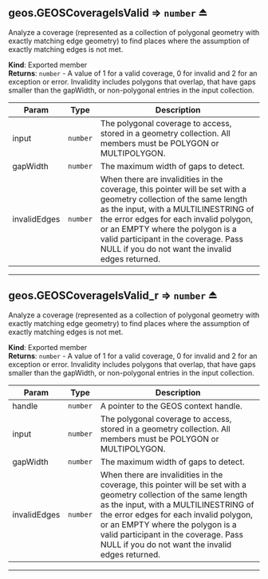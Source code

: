 <a name="exp_module_geos--geos.GEOSCoverageIsValid"></a>

## geos.GEOSCoverageIsValid ⇒ <code>number</code> ⏏
Analyze a coverage (represented as a collection of polygonal geometry
with exactly matching edge geometry) to find places where the
assumption of exactly matching edges is not met.

**Kind**: Exported member  
**Returns**: <code>number</code> - A value of 1 for a valid coverage, 0 for invalid and 2 for
        an exception or error. Invalidity includes polygons that overlap,
        that have gaps smaller than the gapWidth, or non-polygonal
        entries in the input collection.  

| Param | Type | Description |
| --- | --- | --- |
| input | <code>number</code> | The polygonal coverage to access,        stored in a geometry collection. All members must be POLYGON        or MULTIPOLYGON. |
| gapWidth | <code>number</code> | The maximum width of gaps to detect. |
| invalidEdges | <code>number</code> | When there are invalidities in the coverage,        this pointer        will be set with a geometry collection of the same length as        the input, with a MULTILINESTRING of the error edges for each        invalid polygon, or an EMPTY where the polygon is a valid        participant in the coverage. Pass NULL if you do not want        the invalid edges returned. |


---
<a name="exp_module_geos--geos.GEOSCoverageIsValid_r"></a>

## geos.GEOSCoverageIsValid\_r ⇒ <code>number</code> ⏏
Analyze a coverage (represented as a collection of polygonal geometry
with exactly matching edge geometry) to find places where the
assumption of exactly matching edges is not met.

**Kind**: Exported member  
**Returns**: <code>number</code> - A value of 1 for a valid coverage, 0 for invalid and 2 for
        an exception or error. Invalidity includes polygons that overlap,
        that have gaps smaller than the gapWidth, or non-polygonal
        entries in the input collection.  

| Param | Type | Description |
| --- | --- | --- |
| handle | <code>number</code> | A pointer to the GEOS context handle. |
| input | <code>number</code> | The polygonal coverage to access,        stored in a geometry collection. All members must be POLYGON        or MULTIPOLYGON. |
| gapWidth | <code>number</code> | The maximum width of gaps to detect. |
| invalidEdges | <code>number</code> | When there are invalidities in the coverage,        this pointer        will be set with a geometry collection of the same length as        the input, with a MULTILINESTRING of the error edges for each        invalid polygon, or an EMPTY where the polygon is a valid        participant in the coverage. Pass NULL if you do not want        the invalid edges returned. |


---
